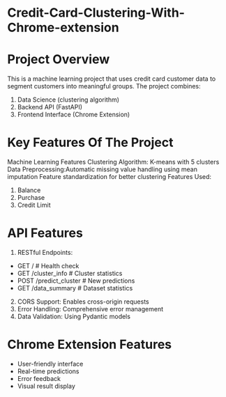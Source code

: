 # Credit-Card-Clustering-With-Chrome-extension
# Project Overview
  This is a machine learning project that uses credit card customer data to segment customers into meaningful groups. The project combines:
1. Data Science (clustering algorithm)
2. Backend API (FastAPI)
3. Frontend Interface (Chrome Extension)


# Key Features Of The Project
Machine Learning Features
Clustering Algorithm: K-means with 5 clusters
Data Preprocessing:Automatic missing value handling using mean imputation
Feature standardization for better clustering
Features Used:
  1. Balance
  2. Purchase
  3. Credit Limit
   
 #  API Features
 1. RESTful Endpoints:
  - GET  /               # Health check
  - GET  /cluster_info       # Cluster statistics
  - POST /predict_cluster    # New predictions
  - GET  /data_summary      # Dataset statistics
 2. CORS Support: Enables cross-origin requests
 3. Error Handling: Comprehensive error management
 4. Data Validation: Using Pydantic models

# Chrome Extension Features
- User-friendly interface
- Real-time predictions
- Error feedback
- Visual result display
